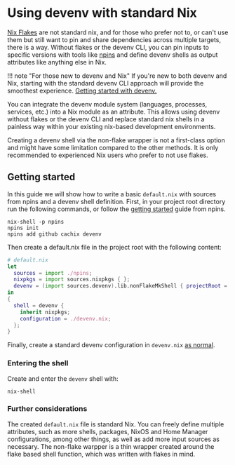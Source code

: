 # Using devenv with standard Nix

[Nix Flakes](https://wiki.nixos.org/wiki/Flakes) are not standard nix, and for those who prefer not to, or can't use them but still want to pin and share dependencies across multiple targets, there is a way.
Without flakes or the devenv CLI, you can pin inputs to specific versions with tools like [npins](https://github.com/andir/npins) and define devenv shells as output attributes like anything else in Nix.

!!! note "For those new to devenv and Nix"
    If you're new to both devenv and Nix, starting with the standard devenv CLI approach will provide the smoothest experience. [Getting started with devenv.](../getting-started.md)

You can integrate the devenv module system (languages, processes, services, etc.) into a Nix module as an attribute. This allows using devenv without flakes or the devenv CLI and replace standard nix shells in a painless way within your existing nix-based development environments.

Creating a devenv shell via the non-flake wrapper is not a first-class option and might have some limitation compared to the other methods. It is only recommended to experienced Nix users who prefer to not use flakes.


## Getting started

In this guide we will show how to write a basic `default.nix` with sources from npins and a devenv shell definition.
First, in your project root directory run the following commands, or follow the [getting started](https://github.com/andir/npins?tab=readme-ov-file#getting-started) guide from npins.

```console
nix-shell -p npins
npins init
npins add github cachix devenv 
```

Then create a default.nix file in the project root with the following content:

```nix
# default.nix
let
  sources = import ./npins;
  nixpkgs = import sources.nixpkgs { };
  devenv = (import sources.devenv).lib.nonFlakeMkShell { projectRoot = ./.; };
in
{
  shell = devenv {
    inherit nixpkgs;
    configuration = ./devenv.nix;
  };
}
```

Finally, create a standard devenv configuration in `devenv.nix` [as normal](https://devenv.sh/basics/).


### Entering the shell

Create and enter the `devenv` shell with:

```console
nix-shell
```


### Further considerations

The created `default.nix` file is standard Nix. You can freely define multiple attributes, such as more shells, packages, NixOS and Home Manager configurations, among other things, as well as add more input sources as necessary.
The non-flake warpper is a thin wrapper created around the flake based shell function, which was written with flakes in mind.
